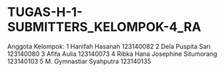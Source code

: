 # TUGAS-H-1-SUBMITTERS_KELOMPOK-4_RA
Anggota Kelompok:
1	Hanifah Hasanah	123140082
2	Dela Puspita Sari	123140080
3	Afifa Aulia	123140073
4	Ribka Hana Josephine Situmorang	123140103
5	M. Gymnastiar Syahputra	123140135
